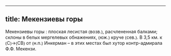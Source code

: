 
---
title: Мекензиевы горы
---
Мекензиевы горы
: плоская лесистая ⦅возв.⦆, расчлененная балками; склоны в белых мергелевых обнажениях, ⦅юж.⦆ круче ⦅сев.⦆. В 3,5 км. к ⦅С⦆→⦅СВ⦆ от ⦅н.п.⦆ Инкерман – в этих местах был хутор контр-адмирала Ф.Ф. Мекензи.
